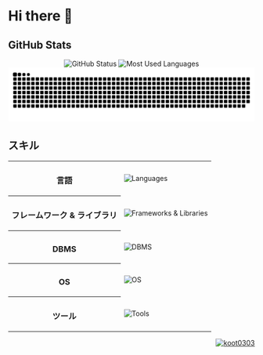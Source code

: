<h1>Hi there 👋</h1>

<h2>GitHub Stats</h2>
<div align="center">
    <img height="175px" src="https://github-readme-stats-inky-rho-13.vercel.app/api?username=koot0303&theme=dark&show_icons=true&count_private=true" alt="GitHub Status">
    <img height="175px" src="https://github-readme-stats-inky-rho-13.vercel.app/api/top-langs/?username=koot0303&layout=compact&theme=dark&count_private=true" alt="Most Used Languages">
    <img src="/img/github-snake.svg" alt="github snake animation">
</div>

<h2>スキル</h2>
<div align="center">
    <table>
        <tr>
            <th><h3>言語</h3></th>
            <td><img src="https://skillicons.dev/icons?i=python,java,javascript,html,css&perline=5" alt="Languages"></td>
        </tr>
        <tr>
            <th><h3>フレームワーク & ライブラリ</h3></th>
            <td><img src="https://skillicons.dev/icons?i=django,flask,vuejs,nodejs&perline=5" alt="Frameworks & Libraries"></td>
        </tr>
        <tr>
            <th><h3>DBMS</h3></th>
            <td><img src="https://skillicons.dev/icons?i=mysql,sqlite&perline=5" alt="DBMS"></td>
        </tr>
        <tr>
            <th><h3>OS</h3></th>
            <td><img src="https://skillicons.dev/icons?i=windows,linux,raspberrypi&perline=5" alt="OS"></td>
        </tr>
        <tr>
            <th><h3>ツール</h3></th>
            <td><img src="https://skillicons.dev/icons?i=git,github,vscode&perline=5" alt="Tools"></td>
        </tr>
    </table>
</div>

<div align="right">
    <a href="https://github.com/koot0303/">
        <img src="https://komarev.com/ghpvc/?username=koot0303" alt="koot0303">
    </a>
</div>
